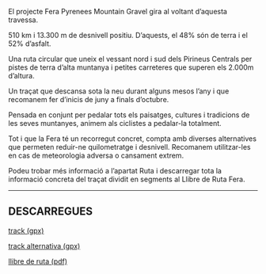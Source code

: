 El projecte Fera Pyrenees Mountain Gravel gira al voltant d’aquesta travessa.

510 km i 13.300 m de desnivell positiu. D’aquests, el 48% són de terra i el 52% d’asfalt.

Una ruta circular que uneix el vessant nord i sud dels Pirineus Centrals per pistes de terra d’alta muntanya i petites carreteres que superen els 2.000m d’altura.

Un traçat que descansa sota la neu durant alguns mesos l’any i que recomanem fer d’inicis de juny a finals d’octubre.

Pensada en conjunt per pedalar tots els paisatges, cultures i tradicions de les seves muntanyes, animem als ciclistes a pedalar-la totalment.

Tot i que la Fera té un recorregut concret, compta amb diverses alternatives que permeten reduir-ne quilometratge i desnivell. Recomanem utilitzar-les en cas de meteorologia adversa o cansament extrem.

Podeu trobar més informació a l’apartat Ruta i descarregar tota la informació concreta del traçat dividit en segments al Llibre de Ruta Fera.

---

## DESCARREGUES

[track (gpx)](http://www.duckduckgo.com)

[track alternativa (gpx)](http://www.duckduckgo.com)

[llibre de ruta (pdf)](http://www.duckduckgo.com)
